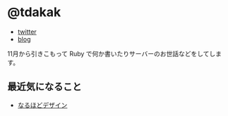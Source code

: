 # @tdakak

- [twitter](https://twitter.com/tdakak)
- [blog](http://tdak.hateblo.jp/)

11月から引きこもって Ruby で何か書いたりサーバーのお世話などをしてします。

## 最近気になること

- [なるほどデザイン](http://naruhodo-design.com/)
